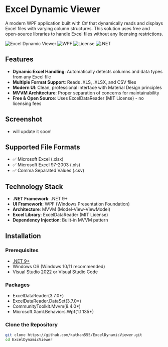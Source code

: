 # Excel Dynamic Viewer

A modern WPF application built with C# that dynamically reads and displays Excel files with varying column structures. This solution uses free and open-source libraries to handle Excel files without any licensing restrictions.

![Excel Dynamic Viewer](https://img.shields.io/badge/Excel-Viewer-green.svg)
![WPF](https://img.shields.io/badge/WPF-MVVM-blue.svg)
![License](https://img.shields.io/badge/License-MIT-lightgrey.svg)
![.NET](https://img.shields.io/badge/.NET-9.0-purple.svg)

## Features

- **Dynamic Excel Handling**: Automatically detects columns and data types from any Excel file
- **Multiple Format Support**: Reads .XLS, .XLSX, and CSV files
- **Modern UI**: Clean, professional interface with Material Design principles
- **MVVM Architecture**: Proper separation of concerns for maintainability
- **Free & Open Source**: Uses ExcelDataReader (MIT License) - no licensing fees

## Screenshot

- will update it soon!

## Supported File Formats

- ✅ Microsoft Excel (.xlsx)
- ✅ Microsoft Excel 97-2003 (.xls) 
- ✅ Comma Separated Values (.csv)

## Technology Stack

- **.NET Framework**: .NET 9+
- **UI Framework**: WPF (Windows Presentation Foundation)
- **Architecture**: MVVM (Model-View-ViewModel)
- **Excel Library**: ExcelDataReader (MIT License)
- **Dependency Injection**: Built-in MVVM pattern

## Installation

### Prerequisites

- [.NET 9+](https://dotnet.microsoft.com/download)
- Windows OS (Windows 10/11 recommended)
- Visual Studio 2022 or Visual Studio Code

### Packages

- ExcelDataReader(3.7.0*)
- ExcelDataReader.DataSet(3.7.0*)
- CommunityToolkit.Mvvm(8.4.0*)
- Microsoft.Xaml.Behaviors.Wpf(1.1.135*)

### Clone the Repository

```bash
git clone https://github.com/kathan555/ExcelDynamicViewer.git
cd ExcelDynamicViewer
